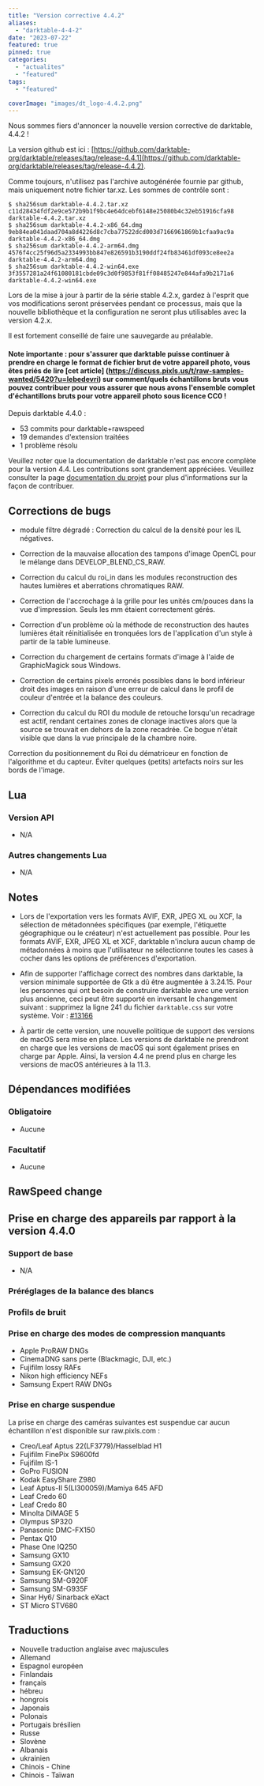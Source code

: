 ```yaml
---
title: "Version corrective 4.4.2"
aliases:
  - "darktable-4-4-2"
date: "2023-07-22"
featured: true
pinned: true
categories:
  - "actualites"
  - "featured"
tags:
  - "featured"

coverImage: "images/dt_logo-4.4.2.png"
---
```


Nous sommes fiers d'annoncer la nouvelle version corrective de darktable, 4.4.2 !

La version github est ici : [https://github.com/darktable-org/darktable/releases/tag/release-4.4.1](https://github.com/darktable-org/darktable/releases/tag/release-4.4.2).

Comme toujours, n'utilisez pas l'archive autogénérée fournie par
github, mais uniquement notre fichier tar.xz. Les sommes de contrôle sont :

```
$ sha256sum darktable-4.4.2.tar.xz
c11d28434fdf2e9ce572b9b1f9bc4e64dcebf6148e25080b4c32eb51916cfa98  darktable-4.4.2.tar.xz
$ sha256sum darktable-4.4.2-x86_64.dmg
9eb84ea041daad704a8d4226d8c7cba77522dcd003d7166961869b1cfaa9ac9a  darktable-4.4.2-x86_64.dmg
$ sha256sum darktable-4.4.2-arm64.dmg
4576f4cc25f96d5a2334993bb847e826591b3190ddf24fb83461df093ce8ee2a  darktable-4.4.2-arm64.dmg
$ sha256sum darktable-4.4.2-win64.exe
3f3557281a24f61080181cbde09c3d0f9853f81ff08485247e844afa9b2171a6  darktable-4.4.2-win64.exe
```

Lors de la mise à jour à partir de la série stable 4.2.x, gardez à l'esprit que vos modifications seront préservées pendant ce processus, mais que la nouvelle bibliothèque et la configuration ne seront plus utilisables avec la version 4.2.x.

Il est fortement conseillé de faire une sauvegarde au préalable.

#### Note importante : pour s'assurer que darktable puisse continuer à prendre en charge le format de fichier brut de votre appareil photo, vous êtes priés de lire [cet article] (https://discuss.pixls.us/t/raw-samples-wanted/5420?u=lebedevri) sur comment/quels échantillons bruts vous pouvez contribuer pour vous assurer que nous avons l'ensemble complet d'échantillons bruts pour votre appareil photo sous licence CC0 !

Depuis darktable 4.4.0 :

- 53 commits pour darktable+rawspeed
- 19 demandes d'extension traitées
- 1 problème résolu


Veuillez noter que la documentation de darktable n'est pas encore complète pour la version 4.4.
Les contributions sont grandement appréciées. Veuillez consulter la page
[documentation du projet](https://github.com/darktable-org/dtdocs#contributing)
pour plus d'informations sur la façon de contribuer.

## Corrections de bugs
- module filtre dégradé : Correction du calcul de la densité pour les IL négatives.

- Correction de la mauvaise allocation des tampons d'image OpenCL pour le mélange dans DEVELOP_BLEND_CS_RAW.

- Correction du calcul du roi_in dans les modules reconstruction des hautes lumières et aberrations chromatiques RAW.

- Correction de l'accrochage à la grille pour les unités cm/pouces dans la vue d'impression. Seuls les mm étaient correctement gérés.

- Correction d'un problème où la méthode de reconstruction des hautes lumières était réinitialisée en tronquées lors de l'application d'un style à partir de la table lumineuse.

- Correction du chargement de certains formats d'image à l'aide de GraphicMagick sous Windows.

- Correction de certains pixels erronés possibles dans le bord inférieur droit des images en raison d'une erreur de calcul dans le profil de couleur d'entrée et la balance des couleurs.

- Correction du calcul du ROI du module de retouche lorsqu'un recadrage est actif, rendant certaines zones de clonage inactives alors que la source se trouvait en dehors de la zone recadrée. Ce bogue n'était visible que dans la vue principale de la chambre noire.

Correction du positionnement du Roi du dématriceur en fonction de l'algorithme et du capteur. Éviter quelques (petits) artefacts noirs sur les bords de l'image.

## Lua

### Version API

- N/A

### Autres changements Lua

- N/A

## Notes

- Lors de l'exportation vers les formats AVIF, EXR, JPEG XL ou XCF, la sélection de métadonnées spécifiques
  (par exemple, l'étiquette géographique ou le créateur) n'est actuellement pas possible.
  Pour les formats AVIF, EXR, JPEG XL et XCF, darktable n'inclura aucun champ de métadonnées à moins que
  l'utilisateur ne sélectionne toutes les cases à cocher dans les options de préférences d'exportation.

- Afin de supporter l'affichage correct des nombres dans darktable, la version minimale supportée de Gtk
  a dû être augmentée à 3.24.15. Pour les personnes qui ont besoin de construire darktable avec une version
  plus ancienne, ceci peut être supporté en inversant le changement suivant : supprimez la ligne 241
  du fichier `darktable.css` sur votre système. Voir : [#13166](https://github.com/darktable-org/darktable/issues/13166)

- À partir de cette version, une nouvelle politique de support des versions de macOS sera mise en place.
  Les versions de darktable ne prendront en charge que les versions de macOS qui sont également prises en charge par Apple.
  Ainsi, la version 4.4 ne prend plus en charge les versions de macOS antérieures à la 11.3.

## Dépendances modifiées

### Obligatoire

- Aucune

### Facultatif

- Aucune

## RawSpeed change


## Prise en charge des appareils par rapport à la version 4.4.0

### Support de base

- N/A

### Préréglages de la balance des blancs

### Profils de bruit

### Prise en charge des modes de compression manquants

- Apple ProRAW DNGs
- CinemaDNG sans perte (Blackmagic, DJI, etc.)
- Fujifilm lossy RAFs
- Nikon high efficiency NEFs
- Samsung Expert RAW DNGs

### Prise en charge suspendue

La prise en charge des caméras suivantes est suspendue car aucun échantillon n'est disponible sur raw.pixls.com :

- Creo/Leaf Aptus 22(LF3779)/Hasselblad H1
- Fujifilm FinePix S9600fd
- Fujifilm IS-1
- GoPro FUSION
- Kodak EasyShare Z980
- Leaf Aptus-II 5(LI300059)/Mamiya 645 AFD
- Leaf Credo 60
- Leaf Credo 80
- Minolta DiMAGE 5
- Olympus SP320
- Panasonic DMC-FX150
- Pentax Q10
- Phase One IQ250
- Samsung GX10
- Samsung GX20
- Samsung EK-GN120
- Samsung SM-G920F
- Samsung SM-G935F
- Sinar Hy6/ Sinarback eXact
- ST Micro STV680

## Traductions

- Nouvelle traduction anglaise avec majuscules
- Allemand
- Espagnol européen
- Finlandais
- français
- hébreu
- hongrois
- Japonais
- Polonais
- Portugais brésilien
- Russe
- Slovène
- Albanais
- ukrainien
- Chinois - Chine
- Chinois - Taïwan

